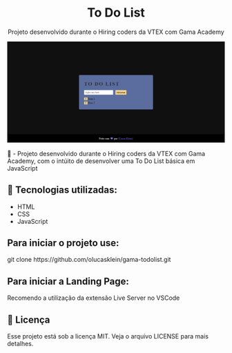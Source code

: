 <h1 align="center"> To Do List</h1>
<p align="center">Projeto desenvolvido durante o Hiring coders da VTEX com Gama Academy</p>
<img src="./todolist.png">

📖 - Projeto desenvolvido durante o Hiring coders da VTEX com Gama Academy, com o intúito de desenvolver uma To Do List básica em JavaScript

<h2>🚀 Tecnologias utilizadas: </h2>

- HTML
- CSS
- JavaScript

<h2>Para iniciar o projeto use: </h2>
git clone https://github.com/olucasklein/gama-todolist.git

<h2>Para iniciar a Landing Page:</h2>
Recomendo a utilização da extensão Live Server no VSCode

<h2>📝 Licença</h2>
Esse projeto está sob a licença MIT. Veja o arquivo LICENSE para mais detalhes.
